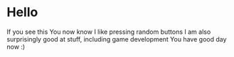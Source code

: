 # **Hello**
If you see this
You now know I like pressing random buttons
I am also surprisingly good at stuff, including game development
You have good day now
:)


<!---
DaddyPluM/DaddyPluM is a ✨ special ✨ repository because its `README.md` (this file) appears on your GitHub profile.
You can click the Preview link to take a look at your changes.
--->
